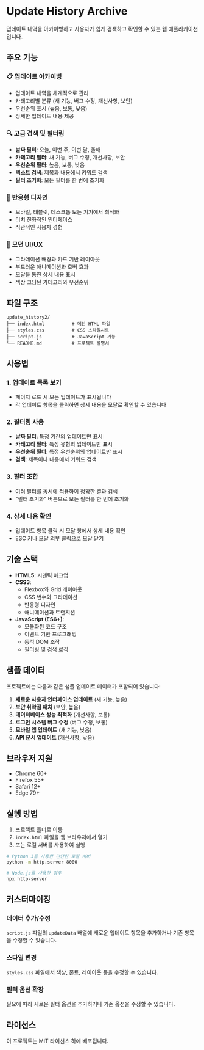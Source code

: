 # Update History Archive

업데이트 내역을 아카이빙하고 사용자가 쉽게 검색하고 확인할 수 있는 웹 애플리케이션입니다.

## 주요 기능

### 📋 업데이트 아카이빙
- 업데이트 내역을 체계적으로 관리
- 카테고리별 분류 (새 기능, 버그 수정, 개선사항, 보안)
- 우선순위 표시 (높음, 보통, 낮음)
- 상세한 업데이트 내용 제공

### 🔍 고급 검색 및 필터링
- **날짜 필터**: 오늘, 이번 주, 이번 달, 올해
- **카테고리 필터**: 새 기능, 버그 수정, 개선사항, 보안
- **우선순위 필터**: 높음, 보통, 낮음
- **텍스트 검색**: 제목과 내용에서 키워드 검색
- **필터 초기화**: 모든 필터를 한 번에 초기화

### 📱 반응형 디자인
- 모바일, 태블릿, 데스크톱 모든 기기에서 최적화
- 터치 친화적인 인터페이스
- 직관적인 사용자 경험

### 🎨 모던 UI/UX
- 그라데이션 배경과 카드 기반 레이아웃
- 부드러운 애니메이션과 호버 효과
- 모달을 통한 상세 내용 표시
- 색상 코딩된 카테고리와 우선순위

## 파일 구조

```
update_history2/
├── index.html          # 메인 HTML 파일
├── styles.css          # CSS 스타일시트
├── script.js           # JavaScript 기능
└── README.md           # 프로젝트 설명서
```

## 사용법

### 1. 업데이트 목록 보기
- 페이지 로드 시 모든 업데이트가 표시됩니다
- 각 업데이트 항목을 클릭하면 상세 내용을 모달로 확인할 수 있습니다

### 2. 필터링 사용
- **날짜 필터**: 특정 기간의 업데이트만 표시
- **카테고리 필터**: 특정 유형의 업데이트만 표시
- **우선순위 필터**: 특정 우선순위의 업데이트만 표시
- **검색**: 제목이나 내용에서 키워드 검색

### 3. 필터 조합
- 여러 필터를 동시에 적용하여 정확한 결과 검색
- "필터 초기화" 버튼으로 모든 필터를 한 번에 초기화

### 4. 상세 내용 확인
- 업데이트 항목 클릭 시 모달 창에서 상세 내용 확인
- ESC 키나 모달 외부 클릭으로 모달 닫기

## 기술 스택

- **HTML5**: 시맨틱 마크업
- **CSS3**: 
  - Flexbox와 Grid 레이아웃
  - CSS 변수와 그라데이션
  - 반응형 디자인
  - 애니메이션과 트랜지션
- **JavaScript (ES6+)**:
  - 모듈화된 코드 구조
  - 이벤트 기반 프로그래밍
  - 동적 DOM 조작
  - 필터링 및 검색 로직

## 샘플 데이터

프로젝트에는 다음과 같은 샘플 업데이트 데이터가 포함되어 있습니다:

1. **새로운 사용자 인터페이스 업데이트** (새 기능, 높음)
2. **보안 취약점 패치** (보안, 높음)
3. **데이터베이스 성능 최적화** (개선사항, 보통)
4. **로그인 시스템 버그 수정** (버그 수정, 보통)
5. **모바일 앱 업데이트** (새 기능, 낮음)
6. **API 문서 업데이트** (개선사항, 낮음)

## 브라우저 지원

- Chrome 60+
- Firefox 55+
- Safari 12+
- Edge 79+

## 실행 방법

1. 프로젝트 폴더로 이동
2. `index.html` 파일을 웹 브라우저에서 열기
3. 또는 로컬 서버를 사용하여 실행

```bash
# Python 3를 사용한 간단한 로컬 서버
python -m http.server 8000

# Node.js를 사용한 경우
npx http-server
```

## 커스터마이징

### 데이터 추가/수정
`script.js` 파일의 `updateData` 배열에 새로운 업데이트 항목을 추가하거나 기존 항목을 수정할 수 있습니다.

### 스타일 변경
`styles.css` 파일에서 색상, 폰트, 레이아웃 등을 수정할 수 있습니다.

### 필터 옵션 확장
필요에 따라 새로운 필터 옵션을 추가하거나 기존 옵션을 수정할 수 있습니다.

## 라이선스

이 프로젝트는 MIT 라이선스 하에 배포됩니다. 